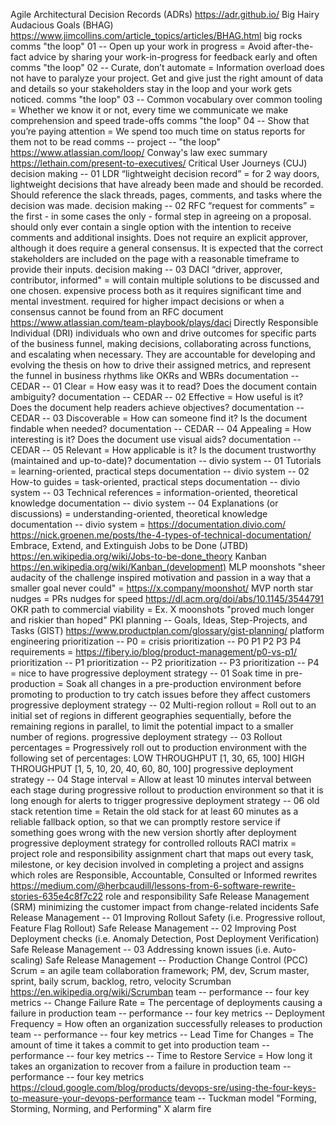 Agile
Architectural Decision Records (ADRs) https://adr.github.io/
Big Hairy Audacious Goals (BHAG) https://www.jimcollins.com/article_topics/articles/BHAG.html
big rocks
comms "the loop" 01 -- Open up your work in progress = Avoid after-the-fact advice by sharing your work-in-progress for feedback early and often
comms "the loop" 02 -- Curate, don’t automate = Information overload does not have to paralyze your project. Get and give just the right amount of data and details so your stakeholders stay in the loop and your work gets noticed.
comms "the loop" 03 -- Common vocabulary over common tooling = Whether we know it or not, every time we communicate we make comprehension and speed trade-offs
comms "the loop" 04 -- Show that you’re paying attention = We spend too much time on status reports for them not to be read
comms -- project -- "the loop" https://www.atlassian.com/loop/
Conway's law
exec summary https://lethain.com/present-to-executives/
Critical User Journeys (CUJ)
decision making -- 01 LDR “lightweight decision record” = for 2 way doors, lightweight decisions that have already been made and should be recorded. Should reference the slack threads, pages, comments, and tasks where the decision was made.
decision making -- 02 RFC “request for comments” = the first - in some cases the only - formal step in agreeing on a proposal. should only ever contain a single option with the intention to receive comments and additional insights. Does not require an explicit approver, although it does require a general consensus. It is expected that the correct stakeholders are included on the page with a reasonable timeframe to provide their inputs.
decision making -- 03 DACI “driver, approver, contributor, informed" = will contain multiple solutions to be discussed and one chosen. expensive process both as it requires significant time and mental investment. required for higher impact decisions or when a consensus cannot be found from an RFC document https://www.atlassian.com/team-playbook/plays/daci
Directly Responsible Individual (DRI) individuals who own and drive outcomes for specific parts of the business funnel, making decisions, collaborating across functions, and escalating when necessary. They are accountable for developing and evolving the thesis on how to drive their assigned metrics, and represent the funnel in business rhythms like OKRs and WBRs
documentation -- CEDAR -- 01 Clear = How easy was it to read? Does the document contain ambiguity?
documentation -- CEDAR -- 02 Effective = How useful is it? Does the document help readers achieve objectives?
documentation -- CEDAR -- 03 Discoverable = How can someone find it? Is the document findable when needed?
documentation -- CEDAR -- 04 Appealing = How interesting is it? Does the document use visual aids?
documentation -- CEDAR -- 05 Relevant = How applicable is it? Is the document trustworthy (maintained and up-to-date)?
documentation -- divio system -- 01 Tutorials = learning-oriented, practical steps
documentation -- divio system -- 02 How-to guides = task-oriented, practical steps
documentation -- divio system -- 03 Technical references = information-oriented, theoretical knowledge
documentation -- divio system -- 04 Explanations (or discussions) = understanding-oriented, theoretical knowledge
documentation -- divio system = https://documentation.divio.com/  https://nick.groenen.me/posts/the-4-types-of-technical-documentation/
Embrace, Extend, and Extinguish
Jobs to be Done (JTBD) https://en.wikipedia.org/wiki/Jobs-to-be-done_theory
Kanban https://en.wikipedia.org/wiki/Kanban_(development)
MLP
moonshots "sheer audacity of the challenge inspired motivation and passion in a way that a smaller goal never could" = https://x.company/moonshot/
MVP
north star
nudges = PRs nudges for speed https://dl.acm.org/doi/abs/10.1145/3544791
OKR
path to commercial viability = Ex. X moonshots "proved much longer and riskier than hoped"
PKI
planning -- Goals, Ideas, Step-Projects, and Tasks (GIST) https://www.productplan.com/glossary/gist-planning/
platform engineering
prioritization -- P0 = crisis
prioritization -- P0 P1 P2 P3 P4 requirements = https://fibery.io/blog/product-management/p0-vs-p1/
prioritization -- P1
prioritization -- P2
prioritization -- P3
prioritization -- P4 = nice to have
progressive deployment strategy -- 01 Soak time in pre-production = Soak all changes in a pre-production environment before promoting to production to try catch issues before they affect customers
progressive deployment strategy -- 02 Multi-region rollout = Roll out to an initial set of regions in different geographies sequentially, before the remaining regions in parallel, to limit the potential impact to a smaller number of regions.
progressive deployment strategy -- 03 Rollout percentages = Progressively roll out to production environment with the following set of percentages: LOW THROUGHPUT [1, 30, 65, 100] HIGH THROUGHPUT [1, 5, 10, 20, 40, 60, 80, 100]
progressive deployment strategy -- 04 Stage interval = Allow at least 10 minutes interval between each stage during progressive rollout to production environment so that it is long enough for alerts to trigger
progressive deployment strategy -- 06 old stack retention time = Retain the old stack for at least 60 minutes as a reliable fallback option, so that we can promptly restore service if something goes wrong with the new version shortly after deployment
progressive deployment strategy for controlled rollouts
RACI matrix = project role and responsibility assignment chart that maps out every task, milestone, or key decision involved in completing a project and assigns which roles are Responsible, Accountable, Consulted or Informed
rewrites https://medium.com/@herbcaudill/lessons-from-6-software-rewrite-stories-635e4c8f7c22
role and responsibility
Safe Release Management (SRM) minimizing the customer impact from change-related incidents
Safe Release Management -- 01 Improving Rollout Safety (i.e. Progressive rollout, Feature Flag Rollout)
Safe Release Management -- 02 Improving Post Deployment checks (i.e. Anomaly Detection, Post Deployment Verification)
Safe Release Management -- 03 Addressing known issues (i.e. Auto-scaling)
Safe Release Management -- Production Change Control (PCC)
Scrum = an agile team collaboration framework; PM, dev, Scrum master, sprint, baily scrum, backlog, retro, velocity
Scrumban https://en.wikipedia.org/wiki/Scrumban
team -- performance -- four key metrics -- Change Failure Rate = The percentage of deployments causing a failure in production
team -- performance -- four key metrics -- Deployment Frequency = How often an organization successfully releases to production
team -- performance -- four key metrics -- Lead Time for Changes = The amount of time it takes a commit to get into production
team -- performance -- four key metrics -- Time to Restore Service = How long it takes an organization to recover from a failure in production
team -- performance -- four key metrics https://cloud.google.com/blog/products/devops-sre/using-the-four-keys-to-measure-your-devops-performance
team -- Tuckman model "Forming, Storming, Norming, and Performing"
X alarm fire
